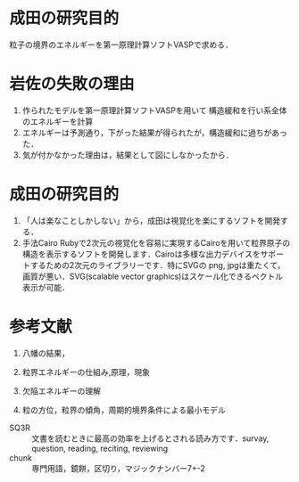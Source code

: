 # 成田の研究目的

粒子の境界のエネルギーを第一原理計算ソフトVASPで求める．

# 岩佐の失敗の理由
1. 作られたモデルを第一原理計算ソフトVASPを用いて 構造緩和を行い系全体のエネルギーを計算
1. エネルギーは予測通り，下がった結果が得られたが，構造緩和に過ちがあった．
1. 気が付かなかった理由は，結果として図にしなかったから．

# 成田の研究目的
1. 「人は楽なことしかしない」から，成田は視覚化を楽にするソフトを開発する．
1. 手法Cairo
Rubyで2次元の視覚化を容易に実現するCairoを用いて粒界原子の構造を表示するソフトを開発します．Cairoは多様な出力デバイスをサポートするための2次元のライブラリーです．特にSVGの
png, jpgは重たくて，画質が悪い．SVG(scalable vector graphics)はスケール化できるベクトル表示が可能．

# 参考文献
1. 八幡の結果，

1. 粒界エネルギーの仕組み,原理，現象
1. 欠陥エネルギーの理解

1. 粒の方位，粒界の傾角，周期的境界条件による最小モデル

<dl>
<dt>SQ3R</dt><dd>文書を読むときに最高の効率を上げるとされる読み方です．survay, question, reading, reciting, reviewing</dd>
<dt>chunk</dt><dd>専門用語，鏡餅，区切り，マジックナンバー7+-2</dd>
</dl>
